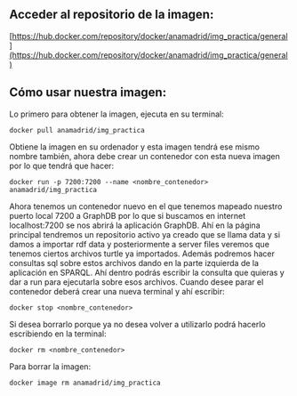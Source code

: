 ## Acceder al repositorio de la imagen:
[https://hub.docker.com/repository/docker/anamadrid/img_practica/general](https://hub.docker.com/repository/docker/anamadrid/img_practica/general)

## Cómo usar nuestra imagen:

Lo primero para obtener la imagen, ejecuta en su terminal:
```
docker pull anamadrid/img_practica 
```
Obtiene la imagen en su ordenador y esta imagen tendrá ese mismo nombre también, ahora debe crear un contenedor con esta nueva imagen por lo que tendrá que hacer:
```
docker run -p 7200:7200 --name <nombre_contenedor> anamadrid/img_practica
```
Ahora tenemos un contenedor nuevo en el que tenemos mapeado nuestro puerto local 7200 a GraphDB por lo que si buscamos en internet localhost:7200 se nos abrirá la aplicación GraphDB. Ahí en la página principal tendremos un repositorio activo ya creado que se llama data y si damos a importar rdf data y posteriormente a server files veremos que tenemos ciertos archivos turtle ya importados. Además podremos hacer consultas sql sobre estos archivos dando en la parte izquierda de la aplicación en SPARQL. Ahí dentro podrás escribir la consulta que quieras y dar a run para ejecutarla sobre esos archivos. 
Cuando desee parar el contenedor deberá crear una nueva terminal y ahí escribir:
````
docker stop <nombre_contenedor>
````
Si desea borrarlo porque ya no desea volver a utilizarlo podrá hacerlo escribiendo en la terminal:
````
docker rm <nombre_contenedor> 
````
Para borrar la imagen:
````
docker image rm anamadrid/img_practica
````
